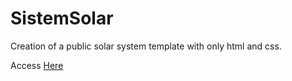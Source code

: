 # SistemSolar

Creation of a public solar system template with only html and css.

Access <a href="https://matheusmagalhaes-dev.github.io/SistemSolar/">Here</a>
